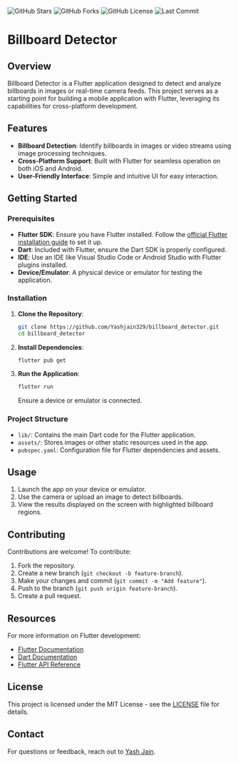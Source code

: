 ![GitHub Stars](https://img.shields.io/github/stars/Yashjain329/billboard_detector?style=social)
![GitHub Forks](https://img.shields.io/github/forks/Yashjain329/billboard_detector?style=social)
![GitHub License](https://img.shields.io/github/license/Yashjain329/billboard_detector)
![Last Commit](https://img.shields.io/github/last-commit/Yashjain329/billboard_detector)


# Billboard Detector

## Overview
Billboard Detector is a Flutter application designed to detect and analyze billboards in images or real-time camera feeds. This project serves as a starting point for building a mobile application with Flutter, leveraging its capabilities for cross-platform development.

## Features
- **Billboard Detection**: Identify billboards in images or video streams using image processing techniques.
- **Cross-Platform Support**: Built with Flutter for seamless operation on both iOS and Android.
- **User-Friendly Interface**: Simple and intuitive UI for easy interaction.

## Getting Started

### Prerequisites
- **Flutter SDK**: Ensure you have Flutter installed. Follow the [official Flutter installation guide](https://flutter.dev/docs/get-started/install) to set it up.
- **Dart**: Included with Flutter, ensure the Dart SDK is properly configured.
- **IDE**: Use an IDE like Visual Studio Code or Android Studio with Flutter plugins installed.
- **Device/Emulator**: A physical device or emulator for testing the application.

### Installation
1. **Clone the Repository**:
   ```bash
   git clone https://github.com/Yashjain329/billboard_detector.git
   cd billboard_detector
   ```
2. **Install Dependencies**:
   ```bash
   flutter pub get
   ```
3. **Run the Application**:
   ```bash
   flutter run
   ```
   Ensure a device or emulator is connected.

### Project Structure
- `lib/`: Contains the main Dart code for the Flutter application.
- `assets/`: Stores images or other static resources used in the app.
- `pubspec.yaml`: Configuration file for Flutter dependencies and assets.

## Usage
1. Launch the app on your device or emulator.
2. Use the camera or upload an image to detect billboards.
3. View the results displayed on the screen with highlighted billboard regions.

## Contributing
Contributions are welcome! To contribute:
1. Fork the repository.
2. Create a new branch (`git checkout -b feature-branch`).
3. Make your changes and commit (`git commit -m "Add feature"`).
4. Push to the branch (`git push origin feature-branch`).
5. Create a pull request.

## Resources
For more information on Flutter development:
- [Flutter Documentation](https://flutter.dev/docs)
- [Dart Documentation](https://dart.dev/guides)
- [Flutter API Reference](https://api.flutter.dev/)

## License
This project is licensed under the MIT License - see the [LICENSE](LICENSE) file for details.

## Contact
For questions or feedback, reach out to [Yash Jain](https://github.com/Yashjain329).

